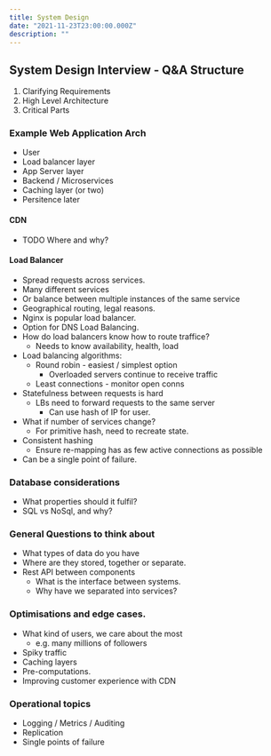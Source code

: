 ```yaml
---
title: System Design
date: "2021-11-23T23:00:00.000Z"
description: ""
---
```


## System Design Interview - Q&A Structure

1. Clarifying Requirements
2. High Level Architecture
3. Critical Parts

### Example Web Application Arch

- User
- Load balancer layer
- App Server layer
- Backend / Microservices
- Caching layer (or two)
- Persitence later

#### CDN

- TODO Where and why?

#### Load Balancer

- Spread requests across services.
- Many different services
- Or balance between multiple instances of the same service
- Geographical routing, legal reasons.
- Nginx is popular load balancer.
- Option for DNS Load Balancing.
- How do load balancers know how to route traffice?
  - Needs to know availability, health, load
- Load balancing algorithms:
  - Round robin - easiest / simplest option
    - Overloaded servers continue to receive traffic
  - Least connections - monitor open conns
- Statefulness between requests is hard
  - LBs need to forward requests to the same server
    - Can use hash of IP for user.
- What if number of services change?
  - For primitive hash, need to recreate state.
- Consistent hashing
  - Ensure re-mapping has as few active connections as possible
- Can be a single point of failure.

### Database considerations

- What properties should it fulfil?
- SQL vs NoSql, and why?

### General Questions to think about

- What types of data do you have
- Where are they stored, together or separate.
- Rest API between components
  - What is the interface between systems.
  - Why have we separated into services?

### Optimisations and edge cases.

- What kind of users, we care about the most
  - e.g. many millions of followers
- Spiky traffic
- Caching layers
- Pre-computations.
- Improving customer experience with CDN

### Operational topics

- Logging / Metrics / Auditing
- Replication
- Single points of failure
